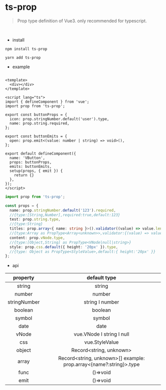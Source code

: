 # ts-prop

>Prop type definition of Vue3. only recommended for typescript.

<br/>

* install
```shell
npm install ts-prop

yarn add ts-prop
```
* example

```vue

<template>
  <div></div>
</template>

<script lang="ts">
import { defineComponent } from 'vue';
import prop from 'ts-prop';

export const buttonProps = {
  icon: prop.stringNumber.default('user').type,
  name: prop.string.required,
};

export const buttonEmits = {
  open: prop.emit<(value: number | string) => void>(),
};

export default defineComponent({
  name: 'VButton',
  props: buttonProps,
  emits: buttonEmits,
  setup(props, { emit }) {
    return {}
  },
});
</script>

```

```ts
import prop from 'ts-prop';

const props = {
  name: prop.stringNumber.default('123').required,
  //{type:[String,Number],required:true,default:123}
  test: prop.string.type,
  //{type:String}
  titles: prop.array<{ name: string }>().validator((value) => value.length > 0).type,
  //{type:Array as PropType<Array<unknown>>,validator:{(value) => value.length > 0}}
  content: prop.vNode.type,
  //{type:[Object,String] as PropType<VNode|null|string>}
  style: prop.css.default({ height: '20px' }).type,
  //{type: Object as PropType<StyleValue>,default:{ height:'20px' }}
};
```

* api

| property | default type | 
|:---------:|:---------:|
| string | string|
| number |number|
| stringNumber | string  &Iota; number|
| boolean | boolean |
| symbol | symbol |
| date | date |
| vNode | vue.VNode &Iota; string &Iota; null |
| css | vue.StyleValue |
| object | Record<string, unknown> |
| array | Record<string, unknown>[] example: prop.array<{name?:string}>.type|
| func | ()=>void |
| emit | ()=>void |

